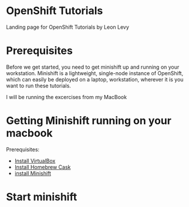 # OpenShift Tutorials
Landing page for OpenShift Tutorials by Leon Levy

# Prerequisites

Before we get started, you need to get minishift up and running on your workstation. Minishift is a lightweight, single-node instance of OpenShift, which can easily be deployed on a laptop, workstation, wherever it is you want to run these tutorials.

I will be running the excercises from my MacBook

# Getting Minishift running on your macbook
Prerequisites: 
* [Install VirtualBox](https://www.virtualbox.org/wiki/Downloads)
* [Install Homebrew Cask](https://caskroom.github.io)
* [install Minishift](https://docs.openshift.org/latest/minishift/getting-started/installing.html)

# Start minishift


